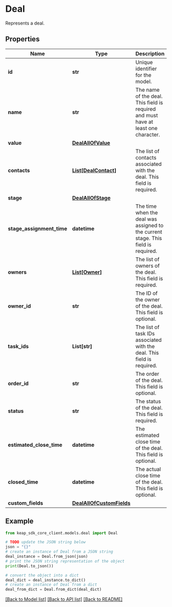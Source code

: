 # Deal

Represents a deal.

## Properties

Name | Type | Description | Notes
------------ | ------------- | ------------- | -------------
**id** | **str** | Unique identifier for the model. | [optional] 
**name** | **str** | The name of the deal. This field is required and must have at least one character. | 
**value** | [**DealAllOfValue**](DealAllOfValue.md) |  | 
**contacts** | [**List[DealContact]**](DealContact.md) | The list of contacts associated with the deal. This field is required. | 
**stage** | [**DealAllOfStage**](DealAllOfStage.md) |  | 
**stage_assignment_time** | **datetime** | The time when the deal was assigned to the current stage. This field is required. | 
**owners** | [**List[Owner]**](BaseModel.md) | The list of owners of the deal. This field is required. | 
**owner_id** | **str** | The ID of the owner of the deal. This field is optional. | [optional] 
**task_ids** | **List[str]** | The list of task IDs associated with the deal. This field is required. | 
**order_id** | **str** | The order of the deal. This field is optional. | [optional] 
**status** | **str** | The status of the deal. This field is required. | 
**estimated_close_time** | **datetime** | The estimated close time of the deal. This field is optional. | [optional] 
**closed_time** | **datetime** | The actual close time of the deal. This field is optional. | [optional] 
**custom_fields** | [**DealAllOfCustomFields**](DealAllOfCustomFields.md) |  | [optional] 

## Example

```python
from keap_sdk_core_client.models.deal import Deal

# TODO update the JSON string below
json = "{}"
# create an instance of Deal from a JSON string
deal_instance = Deal.from_json(json)
# print the JSON string representation of the object
print(Deal.to_json())

# convert the object into a dict
deal_dict = deal_instance.to_dict()
# create an instance of Deal from a dict
deal_from_dict = Deal.from_dict(deal_dict)
```
[[Back to Model list]](../README.md#documentation-for-models) [[Back to API list]](../README.md#documentation-for-api-endpoints) [[Back to README]](../README.md)


